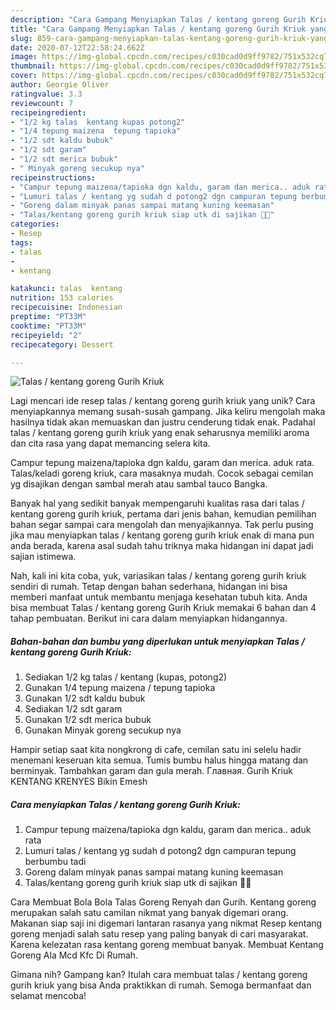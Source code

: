 ```yaml
---
description: "Cara Gampang Menyiapkan Talas / kentang goreng Gurih Kriuk yang Lezat Sekali"
title: "Cara Gampang Menyiapkan Talas / kentang goreng Gurih Kriuk yang Lezat Sekali"
slug: 859-cara-gampang-menyiapkan-talas-kentang-goreng-gurih-kriuk-yang-lezat-sekali
date: 2020-07-12T22:58:24.662Z
image: https://img-global.cpcdn.com/recipes/c030cad0d9ff9782/751x532cq70/talas-kentang-goreng-gurih-kriuk-foto-resep-utama.jpg
thumbnail: https://img-global.cpcdn.com/recipes/c030cad0d9ff9782/751x532cq70/talas-kentang-goreng-gurih-kriuk-foto-resep-utama.jpg
cover: https://img-global.cpcdn.com/recipes/c030cad0d9ff9782/751x532cq70/talas-kentang-goreng-gurih-kriuk-foto-resep-utama.jpg
author: Georgie Oliver
ratingvalue: 3.3
reviewcount: 7
recipeingredient:
- "1/2 kg talas  kentang kupas potong2"
- "1/4 tepung maizena  tepung tapioka"
- "1/2 sdt kaldu bubuk"
- "1/2 sdt garam"
- "1/2 sdt merica bubuk"
- " Minyak goreng secukup nya"
recipeinstructions:
- "Campur tepung maizena/tapioka dgn kaldu, garam dan merica.. aduk rata"
- "Lumuri talas / kentang yg sudah d potong2 dgn campuran tepung berbumbu tadi"
- "Goreng dalam minyak panas sampai matang kuning keemasan"
- "Talas/kentang goreng gurih kriuk siap utk di sajikan 🤗😋"
categories:
- Resep
tags:
- talas
- 
- kentang

katakunci: talas  kentang 
nutrition: 153 calories
recipecuisine: Indonesian
preptime: "PT33M"
cooktime: "PT33M"
recipeyield: "2"
recipecategory: Dessert

---
```



![Talas / kentang goreng Gurih Kriuk](https://img-global.cpcdn.com/recipes/c030cad0d9ff9782/751x532cq70/talas-kentang-goreng-gurih-kriuk-foto-resep-utama.jpg)

Lagi mencari ide resep talas / kentang goreng gurih kriuk yang unik? Cara menyiapkannya memang susah-susah gampang. Jika keliru mengolah maka hasilnya tidak akan memuaskan dan justru cenderung tidak enak. Padahal talas / kentang goreng gurih kriuk yang enak seharusnya memiliki aroma dan cita rasa yang dapat memancing selera kita.

Campur tepung maizena/tapioka dgn kaldu, garam dan merica. aduk rata. Talas/keladi goreng kriuk, cara masaknya mudah. Cocok sebagai cemilan yg disajikan dengan sambal merah atau sambal tauco Bangka.

Banyak hal yang sedikit banyak mempengaruhi kualitas rasa dari talas / kentang goreng gurih kriuk, pertama dari jenis bahan, kemudian pemilihan bahan segar sampai cara mengolah dan menyajikannya. Tak perlu pusing jika mau menyiapkan talas / kentang goreng gurih kriuk enak di mana pun anda berada, karena asal sudah tahu triknya maka hidangan ini dapat jadi sajian istimewa.


Nah, kali ini kita coba, yuk, variasikan talas / kentang goreng gurih kriuk sendiri di rumah. Tetap dengan bahan sederhana, hidangan ini bisa memberi manfaat untuk membantu menjaga kesehatan tubuh kita. Anda bisa membuat Talas / kentang goreng Gurih Kriuk memakai 6 bahan dan 4 tahap pembuatan. Berikut ini cara dalam menyiapkan hidangannya.

<!--inarticleads1-->

##### Bahan-bahan dan bumbu yang diperlukan untuk menyiapkan Talas / kentang goreng Gurih Kriuk:

1. Sediakan 1/2 kg talas / kentang (kupas, potong2)
1. Gunakan 1/4 tepung maizena / tepung tapioka
1. Gunakan 1/2 sdt kaldu bubuk
1. Sediakan 1/2 sdt garam
1. Gunakan 1/2 sdt merica bubuk
1. Gunakan  Minyak goreng secukup nya


Hampir setiap saat kita nongkrong di cafe, cemilan satu ini selelu hadir menemani keseruan kita semua. Tumis bumbu halus hingga matang dan berminyak. Tambahkan garam dan gula merah. Главная. Gurih Kriuk KENTANG KRENYES Bikin Emesh 

<!--inarticleads2-->

##### Cara menyiapkan Talas / kentang goreng Gurih Kriuk:

1. Campur tepung maizena/tapioka dgn kaldu, garam dan merica.. aduk rata
1. Lumuri talas / kentang yg sudah d potong2 dgn campuran tepung berbumbu tadi
1. Goreng dalam minyak panas sampai matang kuning keemasan
1. Talas/kentang goreng gurih kriuk siap utk di sajikan 🤗😋


Cara Membuat Bola Bola Talas Goreng Renyah dan Gurih. Kentang goreng merupakan salah satu camilan nikmat yang banyak digemari orang. Makanan siap saji ini digemari lantaran rasanya yang nikmat Resep kentang goreng menjadi salah satu resep yang paling banyak di cari masyarakat. Karena kelezatan rasa kentang goreng membuat banyak. Membuat Kentang Goreng Ala Mcd Kfc Di Rumah. 

Gimana nih? Gampang kan? Itulah cara membuat talas / kentang goreng gurih kriuk yang bisa Anda praktikkan di rumah. Semoga bermanfaat dan selamat mencoba!
